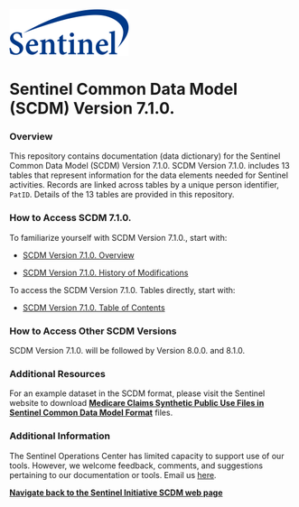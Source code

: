 ﻿![alt text](resources/logo.png)

# Sentinel Common Data Model (SCDM) Version 7.1.0.

### Overview<br>  

This repository contains documentation (data dictionary) for the Sentinel Common Data Model (SCDM) Version 7.1.0. SCDM Version 7.1.0. includes 13 tables that represent information for the data elements needed for Sentinel activities. Records are linked across tables by a unique person identifier, `PatID`. Details of the 13 tables are provided in this repository.

### How to Access SCDM 7.1.0.<br>  

To familiarize yourself with SCDM Version 7.1.0., start with:

* [SCDM Version 7.1.0. Overview](https://dev.sentinelsystem.org/projects/SCDM/repos/sentinel_common_data_model/browse/files/overview.md?at=SCDM7.1.0)

* [SCDM Version 7.1.0. History of Modifications](https://dev.sentinelsystem.org/projects/SCDM/repos/sentinel_common_data_model/browse/files/history-of-modifications.md?at=SCDM7.1.0)

To access the SCDM Version 7.1.0. Tables directly, start with:

* [SCDM Version 7.1.0. Table of Contents](https://dev.sentinelsystem.org/projects/SCDM/repos/sentinel_common_data_model/browse/files/atoc_scdm.md?at=refs%2Fheads%2FSCDM7.1.0)

### How to Access Other SCDM Versions<br>

SCDM Version 7.1.0. will be followed by Version 8.0.0. and 8.1.0. 

### Additional Resources <br>
For an example dataset in the SCDM format, please visit the Sentinel website to download [<b>Medicare Claims Synthetic Public Use Files in Sentinel Common Data Model Format</b>](https://www.sentinelinitiative.org/sentinel/surveillance-tools/software-toolkits/Medicare-SynPUFs-in-SCDM) files.

### Additional Information

The Sentinel Operations Center has limited capacity to support use of our tools. However, we welcome feedback, comments, and suggestions pertaining to our documentation or tools. Email us [here](mailto:info@sentinelsystem.org?subject=Git).


[<b>Navigate back to the Sentinel Initiative SCDM web page</b>](https://www.sentinelinitiative.org/sentinel/data/distributed-database-common-data-model/sentinel-common-data-model)